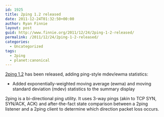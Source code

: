 ```yaml
---
id: 1925
title: 2ping 1.2 released
date: 2011-12-24T01:32:50+00:00
author: Ryan Finnie
layout: post
guid: http://www.finnie.org/2011/12/24/2ping-1-2-released/
permalink: /2011/12/24/2ping-1-2-released/
categories:
  - Uncategorized
tags:
  - 2ping
  - planet:canonical
---
```

[2ping 1.2](http://www.finnie.org/software/2ping/) has been released, adding ping-style mdev/ewma statistics:

  * Added exponentially-weighted moving average (ewma) and moving standard deviation (mdev) statistics to the summary display

2ping is a bi-directional ping utility. It uses 3-way pings (akin to TCP SYN, SYN/ACK, ACK) and after-the-fact state comparison between a 2ping listener and a 2ping client to determine which direction packet loss occurs.
